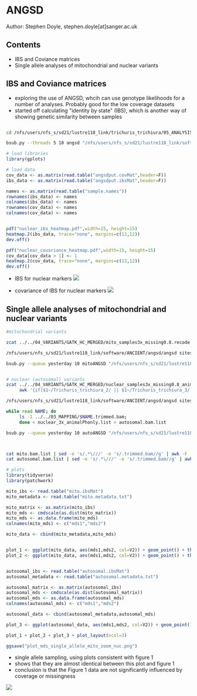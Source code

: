 # ANGSD

Author: Stephen Doyle, stephen.doyle[at]sanger.ac.uk

## Contents
- IBS and Coviance matrices
- Single allele analyses of mitochondrial and nuclear variants


## IBS and Coviance matrices
- exploring the use of ANGSD, whcih can use genotype likelihoods for a number of analyses. Probably good for the low coverage datasets
- started off calculating "identity by state" (IBS), which is another way of showing genetic similarity between samples

```bash

cd /nfs/users/nfs_s/sd21/lustre118_link/trichuris_trichiura/05_ANALYSIS/ANGSD

bsub.py --threads 5 10 angsd "/nfs/users/nfs_s/sd21/lustre118_link/software/ANCIENT/angsd/angsd -bam bam.list -minMapQ 30 -minQ 20 -GL 2 -doMajorMinor 1 -doMaf 1 -SNP_pval 2e-6 -doIBS 1 -doCounts 1 -doCov 1 -makeMatrix 1 -minMaf 0.05 -P 5"

```

```R
# load libraries
library(gplots)

# load data
cov_data <- as.matrix(read.table("angsdput.covMat",header=F))
ibs_data <- as.matrix(read.table("angsdput.ibsMat",header=F))

names <- as.matrix(read.table("sample.names"))
rownames(ibs_data) <- names
colnames(ibs_data) <- names
rownames(cov_data) <- names
colnames(cov_data) <- names


pdf("nuclear_ibs_heatmap.pdf",width=15, height=15)
heatmap.2(ibs_data, trace="none", margins=c(12,12))
dev.off()

pdf("nuclear_covariance_heatmap.pdf",width=15, height=15)
cov_data[cov_data > 1] <- 1
heatmap.2(cov_data, trace="none", margins=c(12,12))
dev.off()

```
- IBS for nuclear markers
![](../04_analysis/angsd/nuclear_ibs_heatmap.png)

- covariance of IBS for nuclear markers
![](../04_analysis/angsd/nuclear_covariance_heatmap.png)



## Single allele analyses of mitochondrial and nuclear variants
```bash
#mitochondrial variants

zcat ../../04_VARIANTS/GATK_HC_MERGED/mito_samples3x_missing0.8.recode.vcf.gz | cut -f1,2 | grep -v "#" > mito_variable_positions.txt

/nfs/users/nfs_s/sd21/lustre118_link/software/ANCIENT/angsd/angsd sites index mito_variable_positions.txt

bsub.py --queue yesterday 10 mitoANGSD "/nfs/users/nfs_s/sd21/lustre118_link/software/ANCIENT/angsd/angsd -bam mito.bam.list -minMapQ 30 -minQ 20 -GL 2 -doMajorMinor 1 -doMaf 1 -SNP_pval 2e-6 -doIBS 1 -doCounts 1 -doCov 1 -makeMatrix 1 -minMaf 0.05 -P 5 -out mito -sites mito_variable_positions.txt"


# nuclear (autosomal) variants
zcat ../../04_VARIANTS/GATK_HC_MERGED/nuclear_samples3x_missing0.8_animalPhonly.recode.vcf.gz |\
     awk '{if($1~/Trichuris_trichiura_2/ || $1~/Trichuris_trichiura_3/) print $1,$2}' OFS="\t" > autosomal_variable_positions.txt

/nfs/users/nfs_s/sd21/lustre118_link/software/ANCIENT/angsd/angsd sites index autosomal_variable_positions.txt

while read NAME; do
     ls -1 ../../03_MAPPING/$NAME.trimmed.bam;
     done < nuclear_3x_animalPhonly.list > autosomal.bam.list

bsub.py --queue yesterday 10 autoANGSD "/nfs/users/nfs_s/sd21/lustre118_link/software/ANCIENT/angsd/angsd -bam autosomal.bam.list -minMapQ 30 -minQ 20 -GL 2 -doMajorMinor 1 -doMaf 1 -SNP_pval 2e-6 -doIBS 1 -doCounts 1 -doCov 1 -makeMatrix 1 -minMaf 0.05 -P 5 -out autosomal -sites autosomal_variable_positions.txt"



cat mito.bam.list | sed -e 's/.*\///' -e 's/.trimmed.bam//g' | awk -F '[_]' '{print $0,$2,$3}' OFS="\t" > mito.metadata.txt
cat autosomal.bam.list | sed -e 's/.*\///' -e 's/.trimmed.bam//g' | awk -F '[_]' '{print $0,$2,$3}' OFS="\t" > autosomal.metadata.txt
```
```R
# plots
library(tidyverse)
library(patchwork)

mito_ibs <- read.table("mito.ibsMat")
mito_metadata <- read.table("mito.metadata.txt")

mito_matrix <- as.matrix(mito_ibs)
mito_mds <- cmdscale(as.dist(mito_matrix))
mito_mds <- as.data.frame(mito_mds)
colnames(mito_mds) <- c("mds1","mds2")

mito_data <- cbind(mito_metadata,mito_mds)


plot_1 <- ggplot(mito_data, aes(mds1,mds2, col=V2)) + geom_point() + theme_bw() + labs(title="mDNA variants")
plot_2 <- ggplot(mito_data, aes(mds1,mds2, col=V2)) + geom_point() + theme_bw() + xlim(-0.25,-0.15) + ylim(-0.05,0.05) + labs(title="zoom of mDNA variants")


autosomal_ibs <- read.table("autosomal.ibsMat")
autosomal_metadata <- read.table("autosomal.metadata.txt")

autosomal_matrix <- as.matrix(autosomal_ibs)
autosomal_mds <- cmdscale(as.dist(autosomal_matrix))
autosomal_mds <- as.data.frame(autosomal_mds)
colnames(autosomal_mds) <- c("mds1","mds2")

autosomal_data <- cbind(autosomal_metadata,autosomal_mds)

plot_3 <- ggplot(autosomal_data, aes(mds1,mds2, col=V2)) + geom_point() + theme_bw() + labs(title="autosomal variants")

plot_1 + plot_2 + plot_3 + plot_layout(ncol=3)

ggsave("plot_mds_single_allele_mito_zoom_nuc.png")
```
- single allele sampling, using plots consistent with figure 1
- shows that they are almost identical between this plot and figure 1
- conclusion is that the Figure 1 data are not significantly influenced by coverage or missingness

![](../04_analysis/angsd/plot_mds_single_allele_mito_zoom_nuc.png)
